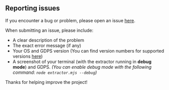 ## Reporting issues

If you encounter a bug or problem, please open an issue [here](https://github.com/martin0300/GDPS-Editor-2.2-Save-Extractor/issues).

When submitting an issue, please include:

-   A clear description of the problem
-   The exact error message (if any)
-   Your OS and GDPS version (You can find version numbers for supported versions [here](https://github.com/martin0300/GDPS-Editor-2.2-Save-Extractor/tree/beta?tab=readme-ov-file#supported-versions))
-   A screenshot of your terminal (with the extractor running in **debug mode**) and GDPS. _(You can enable debug mode with the following command: `node extractor.mjs --debug`)_

Thanks for helping improve the project!
